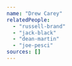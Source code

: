 ```yaml
---
name: "Drew Carey"
relatedPeople:
  - "russell-brand"
  - "jack-black"
  - "dean-martin"
  - "joe-pesci"
sources: []
---
```


